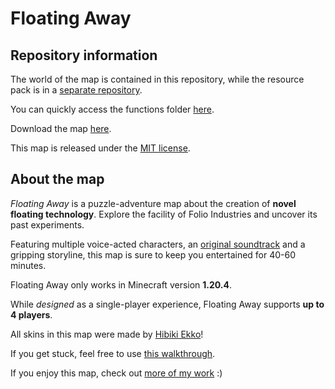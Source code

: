 # Floating Away

## Repository information

The world of the map is contained in this repository, while the resource pack is in a [separate repository](https://github.com/SimonDMC/Floating-Away-RP).

You can quickly access the functions folder [here](https://github.com/SimonDMC/Floating-Away/tree/main/datapacks/simondmc/data/simondmc/functions).

Download the map [here](https://github.com/SimonDMC/Floating-Away/releases/latest/download/Floating-Away.zip).

This map is released under the [MIT license](https://github.com/SimonDMC/Floating-Away/blob/main/LICENSE).

## About the map

_Floating Away_ is a puzzle-adventure map about the creation of **novel floating technology**. Explore the facility of Folio Industries and uncover its past experiments.

Featuring multiple voice-acted characters, an [original soundtrack](https://youtu.be/Wl1DP8Bj03M) and a gripping storyline, this map is sure to keep you entertained for 40-60 minutes.

Floating Away only works in Minecraft version **1.20.4**.

While _designed_ as a single-player experience, Floating Away supports **up to 4 players**.

All skins in this map were made by [Hibiki Ekko](https://www.planetminecraft.com/member/hibiki_ekko/)!

If you get stuck, feel free to use [this walkthrough](https://youtu.be/FGjL78XgBM8).

If you enjoy this map, check out [more of my work](https://simondmc.com) :)
